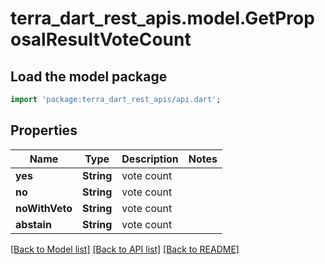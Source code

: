 # terra_dart_rest_apis.model.GetProposalResultVoteCount

## Load the model package
```dart
import 'package:terra_dart_rest_apis/api.dart';
```

## Properties
Name | Type | Description | Notes
------------ | ------------- | ------------- | -------------
**yes** | **String** | vote count | 
**no** | **String** | vote count | 
**noWithVeto** | **String** | vote count | 
**abstain** | **String** | vote count | 

[[Back to Model list]](../README.md#documentation-for-models) [[Back to API list]](../README.md#documentation-for-api-endpoints) [[Back to README]](../README.md)


